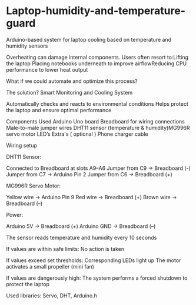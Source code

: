 # Laptop-humidity-and-temperature-guard
Arduino-based system for laptop cooling based on temperature and humidity sensors

Overheating can damage internal components.​
Users often resort to:​
  Lifting the laptop​
  Placing notebooks underneath to improve airflow​
  Reducing CPU performance to lower heat output​

What if we could automate and optimize this process?​

The solution? Smart Monitoring and Cooling System​

Automatically checks and reacts to environmental conditions​
Helps protect the laptop and ensure optimal performance​

Components Used​ 
Arduino Uno board​
Breadboard for wiring connections​
Male-to-male jumper wires​
DHT11 sensor (temperature & humidity)​
MG996R servo motor​
LED’s​
 Extra's ( optional )​
Phone charger cable​

Wiring setup

DHT11 Sensor:​

Connected to Breadboard at slots A9–A6​
Jumper from C9 → Breadboard (-)​
Jumper from C7 → Arduino Pin 2​
Jumper from C6 → Breadboard (+)​

MG996R Servo Motor:​

Yellow wire → Arduino Pin 9​
Red wire → Breadboard (+)​
Brown wire → Breadboard (–)​

Power:​

Arduino 5V → Breadboard (+)​
Arduino GND → Breadboard (–)​

The sensor reads temperature and humidity every 10 seconds​

If values are within safe limits:​
No action is taken​

If values exceed set thresholds:​
Corresponding LEDs light up​
The motor activates a small propeller (mini fan)​

If values are dangerously high:​
The system performs a forced shutdown to protect the laptop​

Used libraries: Servo, DHT, Arduino.h​
